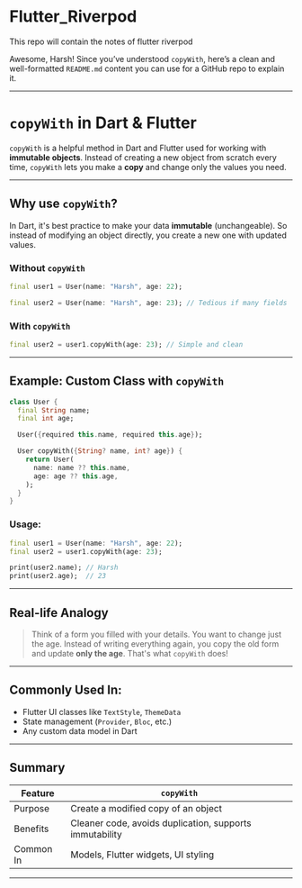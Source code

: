 # Flutter_Riverpod
This repo will contain the notes of flutter riverpod

Awesome, Harsh! Since you’ve understood `copyWith`, here’s a clean and well-formatted `README.md` content you can use for a GitHub repo to explain it.

---


# `copyWith` in Dart & Flutter

`copyWith` is a helpful method in Dart and Flutter used for working with **immutable objects**. Instead of creating a new object from scratch every time, `copyWith` lets you make a **copy** and change only the values you need.

---

## Why use `copyWith`?

In Dart, it's best practice to make your data **immutable** (unchangeable). So instead of modifying an object directly, you create a new one with updated values.

### Without `copyWith`
```dart
final user1 = User(name: "Harsh", age: 22);

final user2 = User(name: "Harsh", age: 23); // Tedious if many fields
````

### With `copyWith`

```dart
final user2 = user1.copyWith(age: 23); // Simple and clean
```

---

## Example: Custom Class with `copyWith`

```dart
class User {
  final String name;
  final int age;

  User({required this.name, required this.age});

  User copyWith({String? name, int? age}) {
    return User(
      name: name ?? this.name,
      age: age ?? this.age,
    );
  }
}
```

### Usage:

```dart
final user1 = User(name: "Harsh", age: 22);
final user2 = user1.copyWith(age: 23);

print(user2.name); // Harsh
print(user2.age);  // 23
```

---

## Real-life Analogy

> Think of a form you filled with your details. You want to change just the age.
> Instead of writing everything again, you copy the old form and update **only the age**.
> That's what `copyWith` does!

---

## Commonly Used In:

* Flutter UI classes like `TextStyle`, `ThemeData`
* State management (`Provider`, `Bloc`, etc.)
* Any custom data model in Dart

---
## Summary

| Feature   | `copyWith`                                              |
| --------- | ------------------------------------------------------- |
| Purpose   | Create a modified copy of an object                     |
| Benefits  | Cleaner code, avoids duplication, supports immutability |
| Common In | Models, Flutter widgets, UI styling                     |

---

